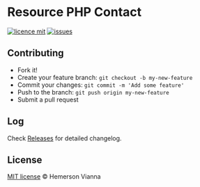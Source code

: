 # Resource PHP Contact

[![licence mit](https://img.shields.io/badge/license-MIT-blue.svg?style=flat-square)](http://hemersonvianna.mit-license.org/)
[![issues](https://img.shields.io/github/issues/descco-tools/resource-php-contact.svg?style=flat-square)](https://github.com/descco-tools/resource-php-contact/issues)

## Contributing

- Fork it!
- Create your feature branch: `git checkout -b my-new-feature`
- Commit your changes: `git commit -m 'Add some feature'`
- Push to the branch: `git push origin my-new-feature`
- Submit a pull request

## Log

Check [Releases](https://github.com/descco-tools/resource-php-contact/releases) for detailed changelog.

## License

[MIT license](http://hemersonvianna.mit-license.org/) © Hemerson Vianna
